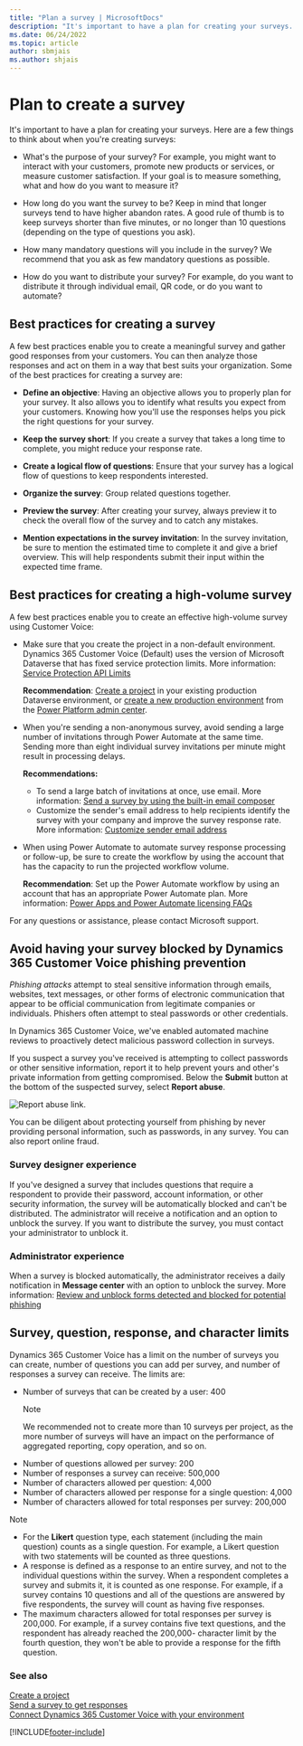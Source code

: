 ```yaml
---
title: "Plan a survey | MicrosoftDocs"
description: "It's important to have a plan for creating your surveys. This topic explains how to plan a survey with Customer Voice."
ms.date: 06/24/2022
ms.topic: article
author: sbmjais
ms.author: shjais
---
```


# Plan to create a survey



It's important to have a plan for creating your surveys. Here are a few things to think about when you're creating surveys:

-   What's the purpose of your survey? For example, you might want to interact with your customers, promote new products or services, or measure customer satisfaction. If your goal is to measure something, what and how do you want to measure it?

-   How long do you want the survey to be? Keep in mind that longer surveys tend to have higher abandon rates. A good rule of thumb is to keep surveys shorter than five minutes, or no longer than 10 questions (depending on the type of questions you ask).

-   How many mandatory questions will you include in the survey? We recommend that you ask as few mandatory questions as possible.

-   How do you want to distribute your survey? For example, do you want to distribute it through individual email, QR code, or do you want to automate?

## Best practices for creating a survey

A few best practices enable you to create a meaningful survey and gather good responses from your customers. You can then analyze those responses and act on them in a way that best suits your organization. Some of the best practices for creating a survey are:

- **Define an objective**: Having an objective allows you to properly plan for your survey. It also allows you to identify what results you expect from your customers. Knowing how you'll use the responses helps you pick the right questions for your survey.

- **Keep the survey short**: If you create a survey that takes a long time to complete, you might reduce your response rate.

- **Create a logical flow of questions**: Ensure that your survey has a logical flow of questions to keep respondents interested.

- **Organize the survey**: Group related questions together.

- **Preview the survey**: After creating your survey, always preview it to check the overall flow of the survey and to catch any mistakes.

- **Mention expectations in the survey invitation**: In the survey invitation, be sure to mention the estimated time to complete it and give a brief overview. This will help respondents submit their input within the expected time frame.

## Best practices for creating a high-volume survey

A few best practices enable you to create an effective high-volume survey using Customer Voice:

- Make sure that you create the project in a non-default environment. Dynamics 365 Customer Voice (Default) uses the version of Microsoft Dataverse that has fixed service protection limits. More information: [Service Protection API Limits](/powerapps/developer/common-data-service/api-limits)

  **Recommendation**: [Create a project](create-project.md) in your existing production Dataverse environment, or [create a new production environment](/power-platform/admin/create-environment) from the [Power Platform admin center](https://admin.powerplatform.microsoft.com/).

- When you're sending a non-anonymous survey, avoid sending a large number of invitations through Power Automate at the same time. Sending more than eight individual survey invitations per minute might result in processing delays.

  **Recommendations:**
  - To send a large batch of invitations at once, use email. More information: [Send a survey by using the built-in email composer](send-survey-email.md) 
  - Customize the sender's email address to help recipients identify the survey with your company and improve the survey response rate. More information: [Customize sender email address](customize-sender-email.md)

- When using Power Automate to automate survey response processing or follow-up, be sure to create the workflow by using the account that has the capacity to run the projected workflow volume.

  **Recommendation**: Set up the Power Automate workflow by using an account that has an appropriate Power Automate plan. More information: [Power Apps and Power Automate licensing FAQs](/power-platform/admin/powerapps-flow-licensing-faq)

For any questions or assistance, please contact Microsoft support.

## Avoid having your survey blocked by Dynamics 365 Customer Voice phishing prevention

*Phishing attacks* attempt to steal sensitive information through emails, websites, text messages, or other forms of electronic communication that appear to be official communication from legitimate companies or individuals. Phishers often attempt to steal passwords or other credentials.

In Dynamics 365 Customer Voice, we've enabled automated machine reviews to proactively detect malicious password collection in surveys.

If you suspect a survey you've received is attempting to collect passwords or other sensitive information, report it to help prevent yours and other's private information from getting compromised. Below the **Submit** button at the bottom of the suspected survey, select **Report abuse**.

![Report abuse link.](media/report-abuse-link.png "Report abuse link")

You can be diligent about protecting yourself from phishing by never providing personal information, such as passwords, in any survey. You can also report online fraud.

### Survey designer experience

If you've designed a survey that includes questions that require a respondent to provide their password, account information, or other security information, the survey will be automatically blocked and can't be distributed. The administrator will receive a notification and an option to unblock the survey. If you want to distribute the survey, you must contact your administrator to unblock it.

### Administrator experience

When a survey is blocked automatically, the administrator receives a daily notification in **Message center** with an option to unblock the survey. More information: [Review and unblock forms detected and blocked for potential phishing](https://support.office.com/article/review-and-unblock-forms-detected-and-blocked-for-potential-phishing-879a90d7-6ef9-4145-933a-fb53a430bced)

## Survey, question, response, and character limits

Dynamics 365 Customer Voice has a limit on the number of surveys you can create, number of questions you can add per survey, and number of responses a survey can receive. The limits are:

- Number of surveys that can be created by a user: 400
  > [!NOTE]
  > We recommended not to create more than 10 surveys per project, as the more number of surveys will have an impact on the performance of aggregated reporting, copy operation, and so on.
- Number of questions allowed per survey: 200
- Number of responses a survey can receive: 500,000
- Number of characters allowed per question: 4,000
- Number of characters allowed per response for a single question: 4,000
- Number of characters allowed for total responses per survey: 200,000

> [!NOTE]
> - For the **Likert** question type, each statement (including the main question) counts as a single question. For example, a Likert question with two statements will be counted as three questions.
> - A response is defined as a response to an entire survey, and not to the individual questions within the survey. When a respondent completes a survey and submits it, it is counted as one response. For example, if a survey contains 10 questions and all of the questions are answered by five respondents, the survey will count as having five responses.
> - The maximum characters allowed for total responses per survey is 200,000. For example, if a survey contains five text questions, and the respondent has already reached the 200,000- character limit by the fourth question, they won't be able to provide a response for the fifth question.

### See also

[Create a project](create-project.md)<br>
[Send a survey to get responses](send-survey.md) <br>
[Connect Dynamics 365 Customer Voice with your environment](connect-environment.md)<br>


[!INCLUDE[footer-include](includes/footer-banner.md)]

